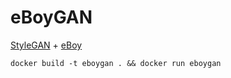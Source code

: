 # eBoyGAN

[StyleGAN](https://github.com/NVlabs/stylegan) + [eBoy](https://db.eboy.com)

```
docker build -t eboygan . && docker run eboygan
```
